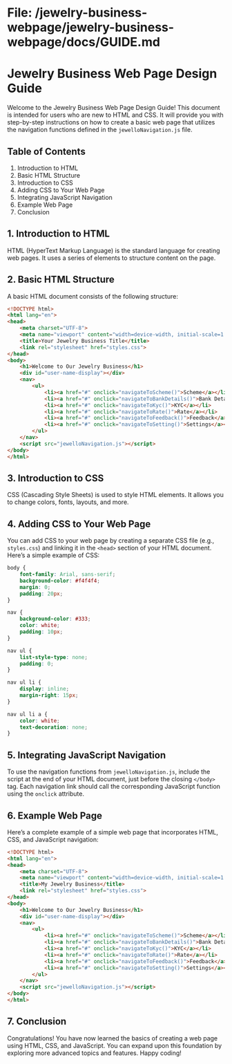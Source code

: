 # File: /jewelry-business-webpage/jewelry-business-webpage/docs/GUIDE.md

# Jewelry Business Web Page Design Guide

Welcome to the Jewelry Business Web Page Design Guide! This document is intended for users who are new to HTML and CSS. It will provide you with step-by-step instructions on how to create a basic web page that utilizes the navigation functions defined in the `jewelloNavigation.js` file.

## Table of Contents
1. Introduction to HTML
2. Basic HTML Structure
3. Introduction to CSS
4. Adding CSS to Your Web Page
5. Integrating JavaScript Navigation
6. Example Web Page
7. Conclusion

## 1. Introduction to HTML
HTML (HyperText Markup Language) is the standard language for creating web pages. It uses a series of elements to structure content on the page.

## 2. Basic HTML Structure
A basic HTML document consists of the following structure:

```html
<!DOCTYPE html>
<html lang="en">
<head>
    <meta charset="UTF-8">
    <meta name="viewport" content="width=device-width, initial-scale=1.0">
    <title>Your Jewelry Business Title</title>
    <link rel="stylesheet" href="styles.css">
</head>
<body>
    <h1>Welcome to Our Jewelry Business</h1>
    <div id="user-name-display"></div>
    <nav>
        <ul>
            <li><a href="#" onclick="navigateToScheme()">Scheme</a></li>
            <li><a href="#" onclick="navigateToBankDetails()">Bank Details</a></li>
            <li><a href="#" onclick="navigateToKyc()">KYC</a></li>
            <li><a href="#" onclick="navigateToRate()">Rate</a></li>
            <li><a href="#" onclick="navigateToFeedback()">Feedback</a></li>
            <li><a href="#" onclick="navigateToSetting()">Settings</a></li>
        </ul>
    </nav>
    <script src="jewelloNavigation.js"></script>
</body>
</html>
```

## 3. Introduction to CSS
CSS (Cascading Style Sheets) is used to style HTML elements. It allows you to change colors, fonts, layouts, and more.

## 4. Adding CSS to Your Web Page
You can add CSS to your web page by creating a separate CSS file (e.g., `styles.css`) and linking it in the `<head>` section of your HTML document. Here’s a simple example of CSS:

```css
body {
    font-family: Arial, sans-serif;
    background-color: #f4f4f4;
    margin: 0;
    padding: 20px;
}

nav {
    background-color: #333;
    color: white;
    padding: 10px;
}

nav ul {
    list-style-type: none;
    padding: 0;
}

nav ul li {
    display: inline;
    margin-right: 15px;
}

nav ul li a {
    color: white;
    text-decoration: none;
}
```

## 5. Integrating JavaScript Navigation
To use the navigation functions from `jewelloNavigation.js`, include the script at the end of your HTML document, just before the closing `</body>` tag. Each navigation link should call the corresponding JavaScript function using the `onclick` attribute.

## 6. Example Web Page
Here’s a complete example of a simple web page that incorporates HTML, CSS, and JavaScript navigation:

```html
<!DOCTYPE html>
<html lang="en">
<head>
    <meta charset="UTF-8">
    <meta name="viewport" content="width=device-width, initial-scale=1.0">
    <title>My Jewelry Business</title>
    <link rel="stylesheet" href="styles.css">
</head>
<body>
    <h1>Welcome to Our Jewelry Business</h1>
    <div id="user-name-display"></div>
    <nav>
        <ul>
            <li><a href="#" onclick="navigateToScheme()">Scheme</a></li>
            <li><a href="#" onclick="navigateToBankDetails()">Bank Details</a></li>
            <li><a href="#" onclick="navigateToKyc()">KYC</a></li>
            <li><a href="#" onclick="navigateToRate()">Rate</a></li>
            <li><a href="#" onclick="navigateToFeedback()">Feedback</a></li>
            <li><a href="#" onclick="navigateToSetting()">Settings</a></li>
        </ul>
    </nav>
    <script src="jewelloNavigation.js"></script>
</body>
</html>
```

## 7. Conclusion
Congratulations! You have now learned the basics of creating a web page using HTML, CSS, and JavaScript. You can expand upon this foundation by exploring more advanced topics and features. Happy coding!